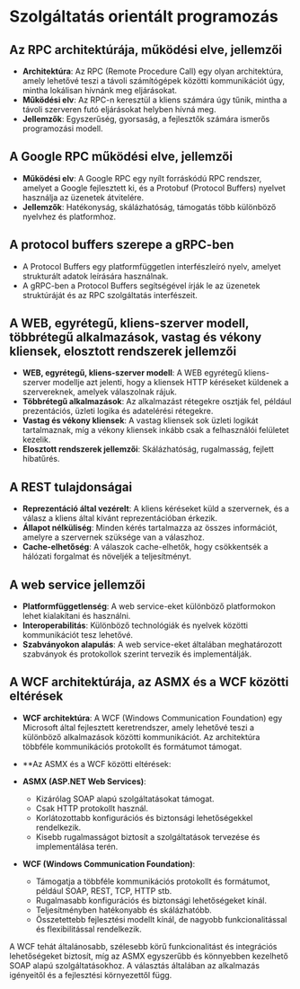 # Szolgáltatás orientált programozás

## Az RPC architektúrája, működési elve, jellemzői

- **Architektúra**: Az RPC (Remote Procedure Call) egy olyan architektúra, amely lehetővé teszi a távoli számítógépek közötti kommunikációt úgy, mintha lokálisan hívnánk meg eljárásokat.
- **Működési elv**: Az RPC-n keresztül a kliens számára úgy tűnik, mintha a távoli szerveren futó eljárásokat helyben hívná meg.
- **Jellemzők**: Egyszerűség, gyorsaság, a fejlesztők számára ismerős programozási modell.

## A Google RPC működési elve, jellemzői

- **Működési elv**: A Google RPC egy nyílt forráskódú RPC rendszer, amelyet a Google fejlesztett ki, és a Protobuf (Protocol Buffers) nyelvet használja az üzenetek átvitelére.
- **Jellemzők**: Hatékonyság, skálázhatóság, támogatás több különböző nyelvhez és platformhoz.

## A protocol buffers szerepe a gRPC-ben

- A Protocol Buffers egy platformfüggetlen interfészleíró nyelv, amelyet strukturált adatok leírására használnak.
- A gRPC-ben a Protocol Buffers segítségével írják le az üzenetek struktúráját és az RPC szolgáltatás interfészeit.

## A WEB, egyrétegű, kliens-szerver modell, többrétegű alkalmazások, vastag és vékony kliensek, elosztott rendszerek jellemzői

- **WEB, egyrétegű, kliens-szerver modell**: A WEB egyrétegű kliens-szerver modellje azt jelenti, hogy a kliensek HTTP kéréseket küldenek a szervereknek, amelyek válaszolnak rájuk.
- **Többrétegű alkalmazások**: Az alkalmazást rétegekre osztják fel, például prezentációs, üzleti logika és adatelérési rétegekre.
- **Vastag és vékony kliensek**: A vastag kliensek sok üzleti logikát tartalmaznak, míg a vékony kliensek inkább csak a felhasználói felületet kezelik.
- **Elosztott rendszerek jellemzői**: Skálázhatóság, rugalmasság, fejlett hibatűrés.

## A REST tulajdonságai

- **Reprezentáció által vezérelt**: A kliens kéréseket küld a szervernek, és a válasz a kliens által kívánt reprezentációban érkezik.
- **Állapot nélküliség**: Minden kérés tartalmazza az összes információt, amelyre a szervernek szüksége van a válaszhoz.
- **Cache-elhetőség**: A válaszok cache-elhetők, hogy csökkentsék a hálózati forgalmat és növeljék a teljesítményt.

## A web service jellemzői

- **Platformfüggetlenség**: A web service-eket különböző platformokon lehet kialakítani és használni.
- **Interoperabilitás**: Különböző technológiák és nyelvek közötti kommunikációt tesz lehetővé.
- **Szabványokon alapulás**: A web service-eket általában meghatározott szabványok és protokollok szerint tervezik és implementálják.

## A WCF architektúrája, az ASMX és a WCF közötti eltérések

- **WCF architektúra**: A WCF (Windows Communication Foundation) egy Microsoft által fejlesztett keretrendszer, amely lehetővé teszi a különböző alkalmazások közötti kommunikációt. Az architektúra többféle kommunikációs protokollt és formátumot támogat.
- **Az ASMX és a WCF közötti eltérések:

- **ASMX (ASP.NET Web Services)**:
  - Kizárólag SOAP alapú szolgáltatásokat támogat.
  - Csak HTTP protokollt használ.
  - Korlátozottabb konfigurációs és biztonsági lehetőségekkel rendelkezik.
  - Kisebb rugalmasságot biztosít a szolgáltatások tervezése és implementálása terén.

- **WCF (Windows Communication Foundation)**:
  - Támogatja a többféle kommunikációs protokollt és formátumot, például SOAP, REST, TCP, HTTP stb.
  - Rugalmasabb konfigurációs és biztonsági lehetőségeket kínál.
  - Teljesítményben hatékonyabb és skálázhatóbb.
  - Összetettebb fejlesztési modellt kínál, de nagyobb funkcionalitással és flexibilitással rendelkezik.

A WCF tehát általánosabb, szélesebb körű funkcionalitást és integrációs lehetőségeket biztosít, míg az ASMX egyszerűbb és könnyebben kezelhető SOAP alapú szolgáltatásokhoz. A választás általában az alkalmazás igényeitől és a fejlesztési környezettől függ.